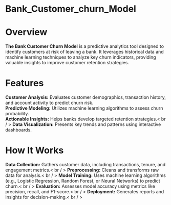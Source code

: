 # Bank_Customer_churn_Model
# Overview
**The Bank Customer Churn Model** is a predictive analytics tool designed to identify customers at risk of leaving a bank. It leverages historical data and machine learning techniques to analyze key churn indicators, providing valuable insights to improve customer retention strategies.

# Features
**Customer Analysis:** Evaluates customer demographics, transaction history, and account activity to predict churn risk.  
**Predictive Modeling:** Utilizes machine learning algorithms to assess churn probability.   
**Actionable Insights:** Helps banks develop targeted retention strategies.< br / >
**Data Visualization:** Presents key trends and patterns using interactive dashboards.

# How It Works
**Data Collection:** Gathers customer data, including transactions, tenure, and engagement metrics.< br / >
**Preprocessing:** Cleans and transforms raw data for analysis.< br / >
**Model Training:** Uses machine learning algorithms (e.g., Logistic Regression, Random Forest, or Neural Networks) to predict churn.< br / >
**Evaluation:** Assesses model accuracy using metrics like precision, recall, and F1-score.< br / >
**Deployment:** Generates reports and insights for decision-making.< br / >

